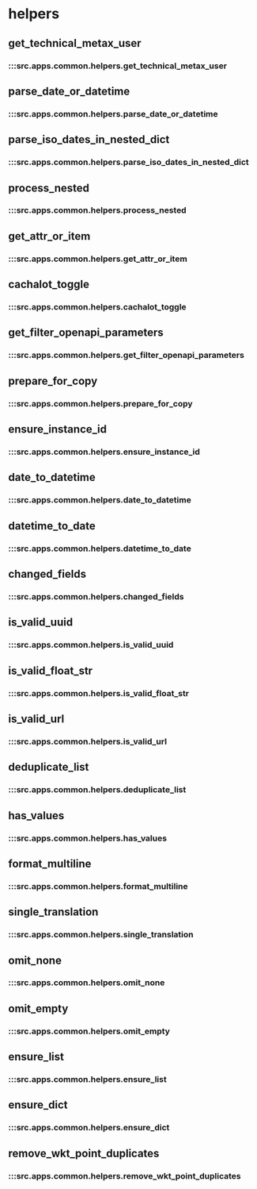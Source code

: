 # helpers

## get_technical_metax_user

### :::src.apps.common.helpers.get_technical_metax_user

## parse_date_or_datetime

### :::src.apps.common.helpers.parse_date_or_datetime

## parse_iso_dates_in_nested_dict

### :::src.apps.common.helpers.parse_iso_dates_in_nested_dict

## process_nested

### :::src.apps.common.helpers.process_nested

## get_attr_or_item

### :::src.apps.common.helpers.get_attr_or_item

## cachalot_toggle

### :::src.apps.common.helpers.cachalot_toggle

## get_filter_openapi_parameters

### :::src.apps.common.helpers.get_filter_openapi_parameters

## prepare_for_copy

### :::src.apps.common.helpers.prepare_for_copy

## ensure_instance_id

### :::src.apps.common.helpers.ensure_instance_id

## date_to_datetime

### :::src.apps.common.helpers.date_to_datetime

## datetime_to_date

### :::src.apps.common.helpers.datetime_to_date

## changed_fields

### :::src.apps.common.helpers.changed_fields

## is_valid_uuid

### :::src.apps.common.helpers.is_valid_uuid

## is_valid_float_str

### :::src.apps.common.helpers.is_valid_float_str

## is_valid_url

### :::src.apps.common.helpers.is_valid_url

## deduplicate_list

### :::src.apps.common.helpers.deduplicate_list

## has_values

### :::src.apps.common.helpers.has_values

## format_multiline

### :::src.apps.common.helpers.format_multiline

## single_translation

### :::src.apps.common.helpers.single_translation

## omit_none

### :::src.apps.common.helpers.omit_none

## omit_empty

### :::src.apps.common.helpers.omit_empty

## ensure_list

### :::src.apps.common.helpers.ensure_list

## ensure_dict

### :::src.apps.common.helpers.ensure_dict

## remove_wkt_point_duplicates

### :::src.apps.common.helpers.remove_wkt_point_duplicates

